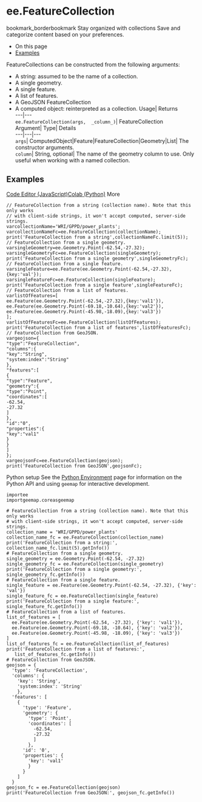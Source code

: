  
#  ee.FeatureCollection 
bookmark_borderbookmark Stay organized with collections  Save and categorize content based on your preferences.
  * On this page
  * [Examples](https://developers.google.com/earth-engine/apidocs/ee-featurecollection#examples)


FeatureCollections can be constructed from the following arguments: 
- A string: assumed to be the name of a collection.
- A single geometry.
- A single feature.
- A list of features.
- A GeoJSON FeatureCollection
- A computed object: reinterpreted as a collection.
Usage| Returns  
---|---  
`ee.FeatureCollection(args,  _column_)`| FeatureCollection  
Argument| Type| Details  
---|---|---  
`args`| ComputedObject|Feature|FeatureCollection|Geometry|List| The constructor arguments.  
`column`| String, optional| The name of the geometry column to use. Only useful when working with a named collection.  
## Examples
[Code Editor (JavaScript)](https://developers.google.com/earth-engine/apidocs/ee-featurecollection#code-editor-javascript-sample)[Colab (Python)](https://developers.google.com/earth-engine/apidocs/ee-featurecollection#colab-python-sample) More
```
// FeatureCollection from a string (collection name). Note that this only works
// with client-side strings, it won't accept computed, server-side strings.
varcollectionName='WRI/GPPD/power_plants';
varcollectionNameFc=ee.FeatureCollection(collectionName);
print('FeatureCollection from a string',collectionNameFc.limit(5));
// FeatureCollection from a single geometry.
varsingleGeometry=ee.Geometry.Point(-62.54,-27.32);
varsingleGeometryFc=ee.FeatureCollection(singleGeometry);
print('FeatureCollection from a single geometry',singleGeometryFc);
// FeatureCollection from a single feature.
varsingleFeature=ee.Feature(ee.Geometry.Point(-62.54,-27.32),{key:'val'});
varsingleFeatureFc=ee.FeatureCollection(singleFeature);
print('FeatureCollection from a single feature',singleFeatureFc);
// FeatureCollection from a list of features.
varlistOfFeatures=[
ee.Feature(ee.Geometry.Point(-62.54,-27.32),{key:'val1'}),
ee.Feature(ee.Geometry.Point(-69.18,-10.64),{key:'val2'}),
ee.Feature(ee.Geometry.Point(-45.98,-18.09),{key:'val3'})
];
varlistOfFeaturesFc=ee.FeatureCollection(listOfFeatures);
print('FeatureCollection from a list of features',listOfFeaturesFc);
// FeatureCollection from GeoJSON.
vargeojson={
"type":"FeatureCollection",
"columns":{
"key":"String",
"system:index":"String"
},
"features":[
{
"type":"Feature",
"geometry":{
"type":"Point",
"coordinates":[
-62.54,
-27.32
]
},
"id":"0",
"properties":{
"key":"val1"
}
}
]
};
vargeojsonFc=ee.FeatureCollection(geojson);
print('FeatureCollection from GeoJSON',geojsonFc);
```
Python setup
See the [ Python Environment](https://developers.google.com/earth-engine/guides/python_install) page for information on the Python API and using `geemap` for interactive development.
```
importee
importgeemap.coreasgeemap
```
```
# FeatureCollection from a string (collection name). Note that this only works
# with client-side strings, it won't accept computed, server-side strings.
collection_name = 'WRI/GPPD/power_plants'
collection_name_fc = ee.FeatureCollection(collection_name)
print('FeatureCollection from a string:', collection_name_fc.limit(5).getInfo())
# FeatureCollection from a single geometry.
single_geometry = ee.Geometry.Point(-62.54, -27.32)
single_geometry_fc = ee.FeatureCollection(single_geometry)
print('FeatureCollection from a single geometry:', single_geometry_fc.getInfo())
# FeatureCollection from a single feature.
single_feature = ee.Feature(ee.Geometry.Point(-62.54, -27.32), {'key': 'val'})
single_feature_fc = ee.FeatureCollection(single_feature)
print('FeatureCollection from a single feature:', single_feature_fc.getInfo())
# FeatureCollection from a list of features.
list_of_features = [
  ee.Feature(ee.Geometry.Point(-62.54, -27.32), {'key': 'val1'}),
  ee.Feature(ee.Geometry.Point(-69.18, -10.64), {'key': 'val2'}),
  ee.Feature(ee.Geometry.Point(-45.98, -18.09), {'key': 'val3'})
]
list_of_features_fc = ee.FeatureCollection(list_of_features)
print('FeatureCollection from a list of features:',
   list_of_features_fc.getInfo())
# FeatureCollection from GeoJSON.
geojson = {
  'type': 'FeatureCollection',
  'columns': {
    'key': 'String',
    'system:index': 'String'
    },
  'features': [
    {
      'type': 'Feature',
      'geometry': {
        'type': 'Point',
        'coordinates': [
          -62.54,
          -27.32
          ]
        },
      'id': '0',
      'properties': {
        'key': 'val1'
        }
      }
    ]
  }
geojson_fc = ee.FeatureCollection(geojson)
print('FeatureCollection from GeoJSON:', geojson_fc.getInfo())
```

